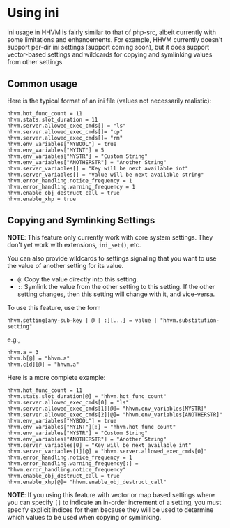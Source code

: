 # Using ini

ini usage in HHVM is fairly similar to that of php-src, albeit currently with
some limitations and enhancements. For example, HHVM currently doesn't support
per-dir ini settings (support coming soon), but it does support vector-based
settings and wildcards for copying and symlinking values from other settings.

## Common usage

Here is the typical format of an ini file (values not necessarily realistic):

```
hhvm.hot_func_count = 11
hhvm.stats.slot_duration = 11
hhvm.server.allowed_exec_cmds[] = "ls"
hhvm.server.allowed_exec_cmds[]= "cp"
hhvm.server.allowed_exec_cmds[]= "rm"
hhvm.env_variables["MYBOOL"] = true
hhvm.env_variables["MYINT"] = 5
hhvm.env_variables["MYSTR"] = "Custom String"
hhvm.env_variables["ANOTHERSTR"] = "Another String"
hhvm.server_variables[] = "Key will be next available int"
hhvm.server_variables[] = "Value will be next available string"
hhvm.error_handling.notice_frequency = 1
hhvm.error_handling.warning_frequency = 1
hhvm.enable_obj_destruct_call = true
hhvm.enable_xhp = true
```

## Copying and Symlinking Settings

**NOTE**: This feature only currently work with core system settings. They
don't yet work with extensions, `ini_set()`, etc.

You can also provide wildcards to settings signaling that you want to use the
value of another setting for its value.

* `@`: Copy the value directly into this setting.
* `:`: Symlink the value from the other setting to this setting. If the other
setting changes, then this setting will change with it, and vice-versa.

To use this feature, use the form

```
hhvm.setting[any-sub-key | @ | :][...] = value | "hhvm.substitution-setting"
```

e.g.,

```
hhvm.a = 3
hhvm.b[@] = "hhvm.a"
hhvm.c[d][@] = "hhvm.a"
```

Here is a more complete example:

```
hhvm.hot_func_count = 11
hhvm.stats.slot_duration[@] = "hhvm.hot_func_count"
hhvm.server.allowed_exec_cmds[0] = "ls"
hhvm.server.allowed_exec_cmds[1][@]= "hhvm.env_variables[MYSTR]"
hhvm.server.allowed_exec_cmds[2][@]= "hhvm.env_variables[ANOTHERSTR]"
hhvm.env_variables["MYBOOL"] = true
hhvm.env_variables["MYINT"][:] = "hhvm.hot_func_count"
hhvm.env_variables["MYSTR"] = "Custom String"
hhvm.env_variables["ANOTHERSTR"] = "Another String"
hhvm.server_variables[0] = "Key will be next available int"
hhvm.server_variables[1][@] = "hhvm.server.allowed_exec_cmds[0]"
hhvm.error_handling.notice_frequency = 1
hhvm.error_handling.warning_frequency[:] = "hhvm.error_handling.notice_frequency"
hhvm.enable_obj_destruct_call = true
hhvm.enable_xhp[@]= "hhvm.enable_obj_destruct_call"
```

**NOTE**: If you using this feature with vector or map based settings where you
can specify `[]` to indicate an in-order increment of a setting, you must
specify explicit indices for them because they will be used to determine which values to be used when copying or symlinking.
